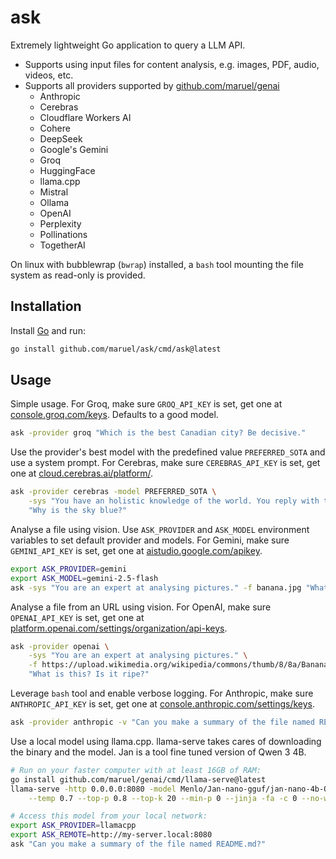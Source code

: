 # ask

Extremely lightweight Go application to query a LLM API.

- Supports using input files for content analysis, e.g. images, PDF, audio, videos, etc.
- Supports all providers supported by [github.com/maruel/genai](https://github.com/maruel/genai)
    - Anthropic
    - Cerebras
    - Cloudflare Workers AI
    - Cohere
    - DeepSeek
    - Google's Gemini
    - Groq
    - HuggingFace
    - llama.cpp
    - Mistral
    - Ollama
    - OpenAI
    - Perplexity
    - Pollinations
    - TogetherAI

On linux with bubblewrap (`bwrap`) installed, a `bash` tool mounting the file system as read-only is provided.

## Installation

Install [Go](https://go.dev/dl) and run:

```bash
go install github.com/maruel/ask/cmd/ask@latest
```

## Usage

Simple usage. For Groq, make sure `GROQ_API_KEY` is set, get one at
[console.groq.com/keys](https://console.groq.com/keys). Defaults to a good model.

```bash
ask -provider groq "Which is the best Canadian city? Be decisive."
```

Use the provider's best model with the predefined value `PREFERRED_SOTA` and use a system prompt. For Cerebras,
make sure `CEREBRAS_API_KEY` is set, get one at
[cloud.cerebras.ai/platform/](https://cloud.cerebras.ai/platform/).

```bash
ask -provider cerebras -model PREFERRED_SOTA \
    -sys "You have an holistic knowledge of the world. You reply with the style of William Zinsser and the wit of Dorothy Parker." \
    "Why is the sky blue?"
```

Analyse a file using vision. Use `ASK_PROVIDER` and `ASK_MODEL` environment variables to set default provider
and models. For Gemini, make sure `GEMINI_API_KEY` is set, get one at
[aistudio.google.com/apikey](https://aistudio.google.com/apikey).

```bash
export ASK_PROVIDER=gemini
export ASK_MODEL=gemini-2.5-flash
ask -sys "You are an expert at analysing pictures." -f banana.jpg "What is this? Is it ripe?"
```

Analyse a file from an URL using vision. For OpenAI, make sure `OPENAI_API_KEY` is set, get one at
[platform.openai.com/settings/organization/api-keys](https://platform.openai.com/settings/organization/api-keys).

```bash
ask -provider openai \
    -sys "You are an expert at analysing pictures." \
    -f https://upload.wikimedia.org/wikipedia/commons/thumb/8/8a/Banana-Single.jpg/330px-Banana-Single.jpg \
    "What is this? Is it ripe?"
```

Leverage `bash` tool and enable verbose logging. For Anthropic, make sure `ANTHROPIC_API_KEY` is set, get one
at [console.anthropic.com/settings/keys](https://console.anthropic.com/settings/keys).

```bash
ask -provider anthropic -v "Can you make a summary of the file named README.md?"
```

Use a local model using llama.cpp. llama-serve takes cares of downloading the binary and the model. Jan is a
tool fine tuned version of Qwen 3 4B.

```bash
# Run on your faster computer with at least 16GB of RAM:
go install github.com/maruel/genai/cmd/llama-serve@latest
llama-serve -http 0.0.0.0:8080 -model Menlo/Jan-nano-gguf/jan-nano-4b-Q8_0.gguf -- \
	--temp 0.7 --top-p 0.8 --top-k 20 --min-p 0 --jinja -fa -c 0 --no-warmup --cache-type-k q8_0 --cache-type-v q8_0

# Access this model from your local network:
export ASK_PROVIDER=llamacpp
export ASK_REMOTE=http://my-server.local:8080
ask "Can you make a summary of the file named README.md?"
```
